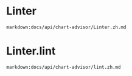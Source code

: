 # Linter

`markdown:docs/api/chart-advisor/Linter.zh.md`

# Linter.lint

`markdown:docs/api/chart-advisor/lint.zh.md`
